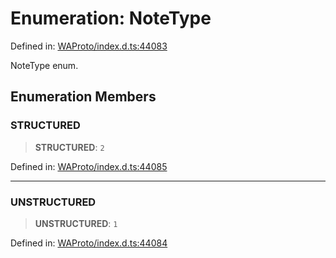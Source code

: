 # Enumeration: NoteType

Defined in: [WAProto/index.d.ts:44083](https://github.com/Fokusdotid/Baileys/blob/deec6cc75a88a82eaeedf16b76aa9218b2c772e3/WAProto/index.d.ts#L44083)

NoteType enum.

## Enumeration Members

### STRUCTURED

> **STRUCTURED**: `2`

Defined in: [WAProto/index.d.ts:44085](https://github.com/Fokusdotid/Baileys/blob/deec6cc75a88a82eaeedf16b76aa9218b2c772e3/WAProto/index.d.ts#L44085)

***

### UNSTRUCTURED

> **UNSTRUCTURED**: `1`

Defined in: [WAProto/index.d.ts:44084](https://github.com/Fokusdotid/Baileys/blob/deec6cc75a88a82eaeedf16b76aa9218b2c772e3/WAProto/index.d.ts#L44084)

